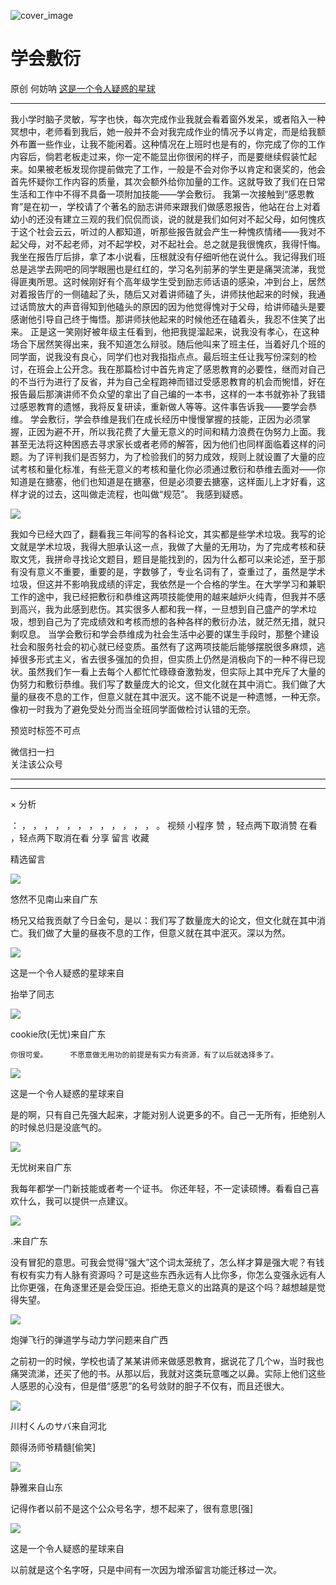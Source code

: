 ![cover_image](https://mmbiz.qpic.cn/mmbiz_jpg/UF0iaTnc0u74MNXkAwfWJ9A1rl8raBRHMc40Ue9gPTM7fGVBtq6N3MSkCtyBgjZFbXSJJClc036rajHFAVJ9W1w/0?wx_fmt=jpeg)

#  学会敷衍

原创  何妨呐  [ 这是一个令人疑惑的星球 ](javascript:void\(0\);)

__ _ _ _ _

我小学时脑子灵敏，写字也快，每次完成作业我就会看着窗外发呆，或者陷入一种冥想中，老师看到我后，她一般并不会对我完成作业的情况予以肯定，而是给我额外布置一些作业，让我不能闲着。这种情况在上班时也是有的，你完成了你的工作内容后，倘若老板走过来，你一定不能显出你很闲的样子，而是要继续假装忙起来。如果被老板发现你提前做完了工作，一般是不会对你予以肯定和褒奖的，他会首先怀疑你工作内容的质量，其次会额外给你加量的工作。这就导致了我们在日常生活和工作中不得不具备一项附加技能——学会敷衍。
我第一次接触到“感恩教育”是在初一，学校请了个著名的励志讲师来跟我们做感恩报告，他站在台上对着幼小的还没有建立三观的我们侃侃而谈，说的就是我们如何对不起父母，如何愧疚于这个社会云云，听过的人都知道，听那些报告就会产生一种愧疚情绪——我对不起父母，对不起老师，对不起学校，对不起社会。总之就是我很愧疚，我得忏悔。我坐在报告厅后排，拿了本小说看，压根就没有仔细听他在说什么。我记得我们班总是逃学去网吧的同学眼圈也是红红的，学习名列前茅的学生更是痛哭流涕，我觉得匪夷所思。这时候刚好有个高年级学生受到励志师话语的感染，冲到台上，居然对着报告厅的一侧磕起了头，随后又对着讲师磕了头，讲师扶他起来的时候，我通过话筒放大的声音得知到他磕头的原因的因为他觉得愧对于父母，给讲师磕头是要感谢他引导自己终于悔悟。那讲师扶他起来的时候他还在磕着头，我忍不住笑了出来。
正是这一笑刚好被年级主任看到，他把我提溜起来，说我没有孝心，在这种场合下居然笑得出来，我不知道怎么辩驳。随后他叫来了班主任，当着好几个班的同学面，说我没有良心，同学们也对我指指点点。最后班主任让我写份深刻的检讨，在班会上公开念。我在那篇检讨中首先肯定了感恩教育的必要性，继而对自己的不当行为进行了反省，并为自己全程跑神而错过受感恩教育的机会而惋惜，好在报告最后那演讲师不负众望的拿出了自己编的一本书，这样的一本书就弥补了我错过感恩教育的遗憾，我将反复研读，重新做人等等。这件事告诉我——要学会恭维。
学会敷衍，学会恭维是我们在成长经历中慢慢掌握的技能，正因为必须掌握，正因为避不开，所以我花费了大量无意义的时间和精力浪费在伪努力上面。我甚至无法将这种困惑去寻求家长或者老师的解答，因为他们也同样面临着这样的问题。为了评判我们是否努力，为了检验我们的努力成效，规则上就设置了大量的应试考核和量化标准，有些无意义的考核和量化你必须通过敷衍和恭维去面对——你知道是在搪塞，他们也知道是在搪塞，但是必须要去搪塞，这样面儿上才好看，这样才说的过去，这叫做走流程，也叫做“规范”。
我感到疑惑。

![](https://mmbiz.qpic.cn/mmbiz_jpg/UF0iaTnc0u74MNXkAwfWJ9A1rl8raBRHMVxOYCaGHpZzDibeAk1C6mTHhuCicZA2yPVLtr8qkQ1QBRs6zCbVALQug/640?wx_fmt=jpeg)

我如今已经大四了，翻看我三年间写的各科论文，其实都是些学术垃圾。我写的论文就是学术垃圾，我得大胆承认这一点，我做了大量的无用功，为了完成考核和获取文凭，我拼命寻找论文题目，题目是能找到的，因为什么都可以来论述，至于那有没有意义不重要，重要的是，字数够了，专业名词有了，查重过了，虽然是学术垃圾，但这并不影响我成绩的评定，我依然是一个合格的学生。在大学学习和兼职工作的途中，我已经把敷衍和恭维这两项技能使用的越来越炉火纯青，但我并不感到高兴，我为此感到悲伤。其实很多人都和我一样，一旦想到自己盛产的学术垃圾，想到自己为了完成绩效和考核而想的各种各样的敷衍办法，就茫然无措，就只剩叹息。
当学会敷衍和学会恭维成为社会生活中必要的谋生手段时，那整个建设社会和服务社会的初心就已经变质。虽然有了这两项技能后能够摆脱很多麻烦，逃掉很多形式主义，省去很多强加的负担，但实质上仍然是消极向下的一种不得已现状。虽然我们乍一看上去每个人都忙忙碌碌奋激勃发，但实际上其中充斥了大量的伪努力和敷衍恭维。我们写了数量庞大的论文，但文化就在其中消亡。我们做了大量的昼夜不息的工作，但意义就在其中泯灭。这不能不说是一种遗憾，一种无奈。
像初一时我为了避免受处分而当全班同学面做检讨认错的无奈。

  

预览时标签不可点

微信扫一扫  
关注该公众号





****



****



×  分析

：  ，  ，  ，  ，  ，  ，  ，  ，  ，  ，  ，  ，  。  视频  小程序  赞  ，轻点两下取消赞  在看  ，轻点两下取消在看
分享  留言  收藏

精选留言

![](http://wx.qlogo.cn/mmopen/PiajxSqBRaELEpxoKx7hibtVWRbYsxGvF50SpQ2K00o1a4UCTU5Urhq6oEq92qm13zdjSgpyj8TVAghWdfxOqtkVgkFO3CnHiaWxK4szJxuicukTJbuf2os7OEd6iaqCdicLHT/64)

悠然不见南山来自广东

杨兄又给我贡献了今日金句，是以：我们写了数量庞大的论文，但文化就在其中消亡。我们做了大量的昼夜不息的工作，但意义就在其中泯灭。深以为然。

![](http://wx.qlogo.cn/mmhead/Q3auHgzwzM6VbGrBOOAlGagxkqgSgMFEKjUr4VTcuSxZf64GJ3Sezw/64)

这是一个令人疑惑的星球来自

抬举了同志

![](http://wx.qlogo.cn/mmopen/n6tINRGwUZVScVvs50rTE0UV0y9LVaOYNOL3UTBLo3m1OYY1ictVgprhedfRTiaIyJQhxkdeVfA6SW4h5uu4iaQz2t4PGmibGf6yIurdKh8T9ibZ2SriaDQ6KSp0CslLW8J7ot/64)

cookie欣(无忧)来自广东

    你很可爱。     不愿意做无用功的前提是有实力有资源，有了以后就选择多了。     

![](http://wx.qlogo.cn/mmhead/Q3auHgzwzM6VbGrBOOAlGagxkqgSgMFEKjUr4VTcuSxZf64GJ3Sezw/64)

这是一个令人疑惑的星球来自

是的啊，只有自己先强大起来，才能对别人说更多的不。自己一无所有，拒绝别人的时候总归是没底气的。

![](http://wx.qlogo.cn/mmopen/n6tINRGwUZVScVvs50rTE0UV0y9LVaOYNOL3UTBLo3m1OYY1ictVgprhedfRTiaIyJQhxkdeVfA6SW4h5uu4iaQz2t4PGmibGf6yIurdKh8T9ibZ2SriaDQ6KSp0CslLW8J7ot/64)

无忧树来自广东

   我每年都学一门新技能或者考一个证书。     你还年轻，不一定读硕博。看看自己喜欢什么，我可以提供一点建议。

![](http://wx.qlogo.cn/mmopen/O9pEic1aHxeZkLssNtf2mjC6lnphG28ASgxbtWrsSZMqEe0RUet2Amtvht9um0ibNTaKCOVbAvILviaY8KZXEP28x3nYkibR8x1g/64)

.来自广东

没有冒犯的意思。可我会觉得“强大”这个词太笼统了，怎么样才算是强大呢？有钱有权有实力有人脉有资源吗？可是这些东西永远有人比你多，你怎么变强永远有人比你更强，在角逐里还是会受压迫。拒绝无意义的出路真的是这个吗？越想越是觉得失望。

![](http://wx.qlogo.cn/mmopen/PiajxSqBRaEJib2X97evIo7bgW4plMbXoKUAfDnKHGPeYnT8dIRwyVlFdEmvf8e13lbVpOySrLZPeWm6bgPsFJWutxGria9EK83CDsoYW04ibaibGKYXSBQ3OMqWCHPXexvKv/64)

炮弹飞行的弹道学与动力学问题来自广西

之前初一的时候，学校也请了某某讲师来做感恩教育，据说花了几个w，当时我也痛哭流涕，还买了他的书。从那以后，我就对这类玩意嗤之以鼻。实际上他们这些人感恩的心没有，但是借“感恩”的名号敛财的胆子不仅有，而且还很大。

![](http://wx.qlogo.cn/mmopen/KHvxKg8z8EgvAggV78AqPkSmVic7yxE1wJ46ZPOibnicIEyRhOsWr7yeGGsbsqB1ZCvMpibPRicEqVGKbbxJBZrNsofJ3H0pSTloculc4SXkia2qvDicKvQ3IECK0PlQXiaWQ9XT/64)

川村くんのサバ来自河北

颇得汤师爷精髓[偷笑]

![](http://wx.qlogo.cn/mmopen/PiajxSqBRaEK2GFos9BmW19uu5puiaFobgA7p7sen0sPpvhLbxoGMcT57rauuobxdwNvaLx5wTicpO9LbAsiavybPdzKym8CMTfnYmKLsJdN4UUmp8bz5bkbrmyFSnPeHrRc/64)

静雅来自山东

记得作者以前不是这个公众号名字，想不起来了，很有意思[强]

![](http://wx.qlogo.cn/mmhead/Q3auHgzwzM6VbGrBOOAlGagxkqgSgMFEKjUr4VTcuSxZf64GJ3Sezw/64)

这是一个令人疑惑的星球来自

以前就是这个名字呀，只是中间有一次因为增添留言功能迁移过一次。

